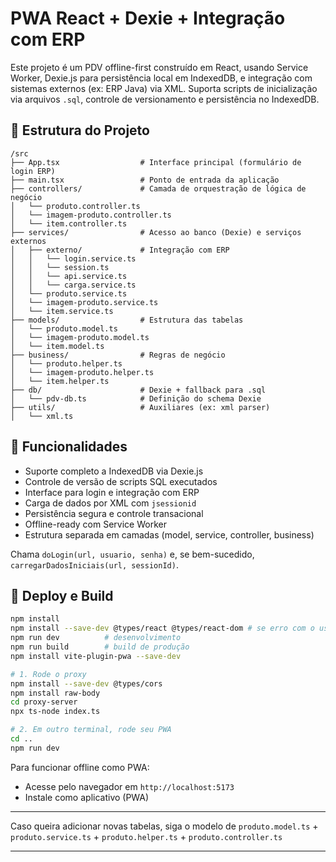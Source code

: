 # PWA React + Dexie + Integração com ERP

Este projeto é um PDV offline-first construído em React, usando Service Worker, Dexie.js para persistência local em IndexedDB, e integração com sistemas externos (ex: ERP Java) via XML. Suporta scripts de inicialização via arquivos `.sql`, controle de versionamento e persistência no IndexedDB.

## 📁 Estrutura do Projeto

```
/src
├── App.tsx                  # Interface principal (formulário de login ERP)
├── main.tsx                 # Ponto de entrada da aplicação
├── controllers/             # Camada de orquestração de lógica de negócio
│   └── produto.controller.ts
│   └── imagem-produto.controller.ts
│   └── item.controller.ts
├── services/                # Acesso ao banco (Dexie) e serviços externos
│   ├── externo/             # Integração com ERP
│   │   └── login.service.ts
│   │   └── session.ts
│   │   └── api.service.ts
│   │   └── carga.service.ts
│   └── produto.service.ts
│   └── imagem-produto.service.ts
│   └── item.service.ts
├── models/                  # Estrutura das tabelas
│   └── produto.model.ts
│   └── imagem-produto.model.ts
│   └── item.model.ts
├── business/                # Regras de negócio
│   └── produto.helper.ts
│   └── imagem-produto.helper.ts
│   └── item.helper.ts
├── db/                      # Dexie + fallback para .sql
│   └── pdv-db.ts            # Definição do schema Dexie
├── utils/                   # Auxiliares (ex: xml parser)
│   └── xml.ts
```

## 🚀 Funcionalidades

- Suporte completo a IndexedDB via Dexie.js
- Controle de versão de scripts SQL executados
- Interface para login e integração com ERP
- Carga de dados por XML com `jsessionid`
- Persistência segura e controle transacional
- Offline-ready com Service Worker
- Estrutura separada em camadas (model, service, controller, business)

Chama `doLogin(url, usuario, senha)` e, se bem-sucedido, `carregarDadosIniciais(url, sessionId)`.

## 🧰 Deploy e Build

```bash
npm install
npm install --save-dev @types/react @types/react-dom # se erro com o useState 
npm run dev          # desenvolvimento
npm run build        # build de produção
npm install vite-plugin-pwa --save-dev

# 1. Rode o proxy
npm install --save-dev @types/cors
npm install raw-body
cd proxy-server
npx ts-node index.ts

# 2. Em outro terminal, rode seu PWA
cd ..
npm run dev
```

Para funcionar offline como PWA:
- Acesse pelo navegador em `http://localhost:5173`
- Instale como aplicativo (PWA)

---

Caso queira adicionar novas tabelas, siga o modelo de `produto.model.ts` + `produto.service.ts` + `produto.helper.ts` + `produto.controller.ts`

---
